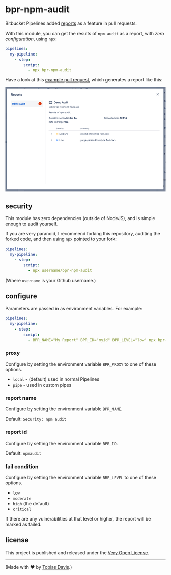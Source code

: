 # bpr-npm-audit

Bitbucket Pipelines added [reports](https://confluence.atlassian.com/bitbucket/code-insights-994316785.html) as a feature in pull requests.

With this module, you can get the results of `npm audit` as a report, with *zero configuration*, using `npx`:

```yaml
pipelines:
  my-pipeline:
    - step:
        script:
          - npx bpr-npm-audit
```

Have a look at this [example pull request](https://bitbucket.org/saibotsivad/test-bpr-npm-audit/pull-requests/1/fix-maybe-setting-the-proxy-is-better), which generates a report like this:

![Example report image](./example-report.png)

## security

This module has zero dependencies (outside of NodeJS), and is simple enough to audit yourself.

If you are very paranoid, I recommend forking this repository, auditing the forked code, and then using `npx` pointed to your fork:

```yaml
pipelines:
  my-pipeline:
    - step:
        script:
          - npx username/bpr-npm-audit
```

(Where `username` is your Github username.)

## configure

Parameters are passed in as environment variables. For example:

```yaml
pipelines:
  my-pipeline:
    - step:
        script:
          - BPR_NAME="My Report" BPR_ID="myid" BPR_LEVEL="low" npx bpr-npm-audit
```

### proxy

Configure by setting the environment variable `BPR_PROXY` to one of these options.

* `local` - (default) used in normal Pipelines
* `pipe` - used in custom pipes

### report name

Configure by setting the environment variable `BPR_NAME`.

Default: `Security: npm audit`

### report id

Configure by setting the environment variable `BPR_ID`.

Default: `npmaudit`

### fail condition

Configure by setting the environment variable `BRP_LEVEL` to one of these options.

* `low`
* `moderate`
* `high` (the default)
* `critical`

If there are any vulnerabilities at that level or higher, the report will be marked as failed.

## license

This project is published and released under the [Very Open License](http://veryopenlicense.com).

---

(Made with ❤️ by [Tobias Davis](https://davistobias.com).)
